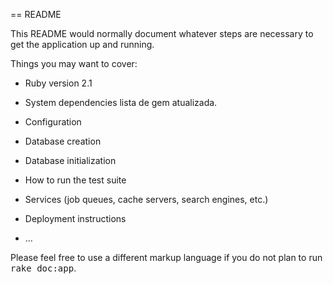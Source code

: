 == README

This README would normally document whatever steps are necessary to get the
application up and running.

Things you may want to cover:

* Ruby version
2.1
* System dependencies
lista de gem atualizada.

* Configuration

* Database creation

* Database initialization

* How to run the test suite

* Services (job queues, cache servers, search engines, etc.)

* Deployment instructions

* ...


Please feel free to use a different markup language if you do not plan to run
<tt>rake doc:app</tt>.
